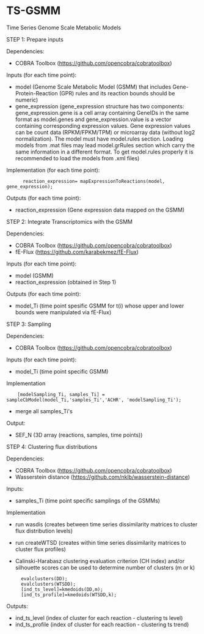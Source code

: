 # TS-GSMM
Time Series Genome Scale Metabolic Models

STEP 1: Prepare inputs

Dependencies:    
* COBRA Toolbox (https://github.com/opencobra/cobratoolbox)
  
Inputs (for each time point):
* model (Genome Scale Metabolic Model (GSMM) that includes Gene-Protein-Reaction (GPR) rules and its reaction bounds should be numeric)
* gene_expression
(gene_expression structure has two components: gene_expression.gene is a cell array containing GeneIDs in the same format as model.genes and gene_expression.value is a vector containing corresponding expression values. Gene expression values can be count data (RPKM/FPKM/TPM) or microarray data (without log2 normalization). The model must have model.rules section. Loading models from .mat files may lead model.grRules section which carry the same information in a different format. To get model.rules properly it is recommended to load the models from .xml files)

Implementation (for each time point):

          reaction_expression= mapExpressionToReactions(model, gene_expression);

Outputs (for each time point):
* reaction_expression (Gene expression data mapped on the GSMM)

STEP 2: Integrate Transcriptomics with the GSMM

Dependencies:
* COBRA Toolbox (https://github.com/opencobra/cobratoolbox)
* fE-Flux (https://github.com/karabekmez/fE-Flux)
  
Inputs (for each time point):
* model (GSMM)
* reaction_expression (obtained in Step 1)
       
Outputs (for each time point): 
* model_Ti (time point spesific GSMM for t(i) whose upper and lower bounds were manipulated via fE-Flux) 


STEP 3: Sampling

Dependencies:
* COBRA Toolbox (https://github.com/opencobra/cobratoolbox)

Inputs (for each time point):
* model_Ti (time point specific GSMM)

Implementation 

        [modelSampling_Ti, samples_Ti] = sampleCbModel(model_Ti,'samples_Ti','ACHR', 'modelSampling_Ti');

* merge all samples_Ti's

Output: 
* SEF_N (3D array (reactions, samples, time points))
  
STEP 4: Clustering flux distributions

Dependencies:
* COBRA Toolbox (https://github.com/opencobra/cobratoolbox)
* Wasserstein distance (https://github.com/nklb/wasserstein-distance)

Inputs:
* samples_Ti (time point specific samplings of the GSMMs)

Implementation 
* run wasdis (creates between time series dissimilarity matrices to cluster flux distribution levels)
* run createWTSD (creates within time series dissimilarity matrices to cluster flux profiles)
* Calinski-Harabasz clustering evaluation criterion (CH index) and/or silhouette scores can be used to determine number of clusters (m or k)
  
        evalclusters(DD);
        evalclusters(WTSDD);
        [ind_ts_level]=kmedoids(DD,m);
        [ind_ts_profile]=kmedoids(WTSDD,k);
        
Outputs: 
* ind_ts_level (index of cluster for each reaction - clustering ts level)
* ind_ts_profile (index of cluster for each reaction - clustering ts trend)
